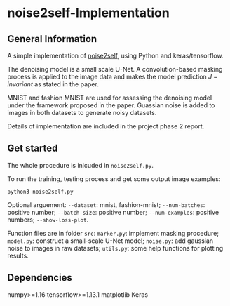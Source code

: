 # noise2self-Implementation

## General Information
A simple implementation of [noise2self](https://arxiv.org/abs/1901.11365), using Python and keras/tensorflow.

The denoising model is a small scale U-Net. A convolution-based masking process is applied to the image data and makes the model prediction $J-invariant$ as stated in the paper.

MNIST and fashion MNIST are used for assessing the denoising model under the framework proposed in the paper. Guassian noise is added to images in both datasets to generate noisy datasets.

Details of implementation are included in the project phase 2 report.

## Get started
The whole procedure is inlcuded in `noise2self.py`. 

To run the training, testing process and get some output image examples:
```shell
python3 noise2self.py
````
Optional arguement: 
`--dataset`: mnist, fashion-mnist;
`--num-batches`: positive number;
`--batch-size`: positive number;
`--num-examples`: positive numbers;
`--show-loss-plot`.

Function files are in folder `src`:
`marker.py`: implement masking procedure;
`model.py`: construct a small-scale U-Net model;
`noise.py`: add gaussian noise to images in raw datasets;
`utils.py`: some help functions for plotting results. 

## Dependencies
numpy>=1.16
tensorflow>=1.13.1
matplotlib
Keras
